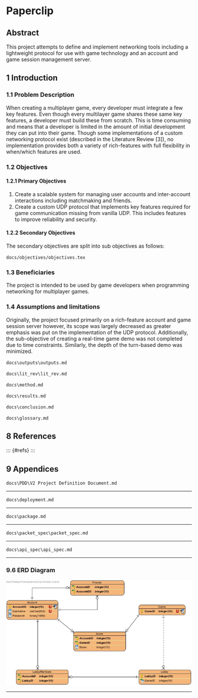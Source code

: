 # Paperclip

## Abstract

This project attempts to define and implement networking tools including a lightweight protocol for use with game technology and an account and game session management server.

## 1 Introduction

### 1.1 Problem Description

When creating a multiplayer game, every developer must integrate a few key features. Even though every multilayer game shares these same key features, a developer must build these from scratch. This is time consuming and means that a developer is limited in the amount of initial development they can put into their game. Though some implementations of a custom networking protocol exist (described in the Literature Review [3]), no implementation provides both a variety of rich-features with full flexibility in when/which features are used.

### 1.2 Objectives

#### 1.2.1 Primary Objectives

1. Create a scalable system for managing user accounts and inter-account interactions including matchmaking and friends.
2. Create a custom UDP protocol that implements key features required for game communication missing from vanilla UDP. This includes features to improve reliability and security.

#### 1.2.2 Secondary Objectives

The secondary objectives are split into sub objectives as follows:

```{.include}
docs/objectives/objectives.tex
```

### 1.3 Beneficiaries

The project is intended to be used by game developers when programming networking for multiplayer games.

### 1.4 Assumptions and limitations

Originally, the project focused primarily on a rich-feature account and game session server however, its scope was largely decreased as greater emphasis was put on the implementation of the UDP protocol. Additionally, the sub-objective of creating a real-time game demo was not completed due to time constraints. Similarly, the depth of the turn-based demo was minimized.

<!-- ## 2 Output Summary -->

```{.include shift-heading-level-by=1}
docs\outputs\outputs.md
```

<!-- ## 3 Literature Review -->

```{.include shift-heading-level-by=1}
docs\lit_rev\lit_rev.md
```

<!-- ## 4 Method -->

```{.include shift-heading-level-by=1}
docs\method.md
```

<!-- ## 5 Results -->

```{.include shift-heading-level-by=1}
docs\results.md
```

<!-- ## 6 Conclusion -->

```{.include shift-heading-level-by=1}
docs\conclusion.md
```

<!-- ## 7 Glossary -->

```{.include shift-heading-level-by=1}
docs\glossary.md
```

## 8 References

::: {#refs}
:::

## 9 Appendices

<!-- ### 9.1 PDD -->
```{.include shift-heading-level-by=2}
docs\PDD\V2 Project Definition Document.md
```

---

<!-- ### 9.2 Deployment Guide -->
```{.include shift-heading-level-by=2}
docs\deployment.md
```

---

<!-- ### 9.3 Package -->
```{.include shift-heading-level-by=2}
docs\package.md
```

---

<!-- ### Packet Specification -->

```{.include shift-heading-level-by=2}
docs\packet_spec\packet_spec.md
```

---

<!-- ### API Specification -->

```{.include shift-heading-level-by=2}
docs\api_spec\api_spec.md
```

---

### 9.6 ERD Diagram

![Database Models ERD](docs\ERD\ERD.jpg)

---
